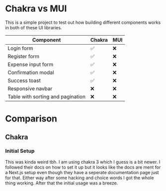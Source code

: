 # Chakra vs MUI

This is a simple project to test out how building different components works in 
both of these UI libraries.

| Component                         | Chakra | MUI  |
|-----------------------------------|--------|------|
| Login form                        |   ✅   |  ❌  |
| Register form                     |   ✅   |  ❌  |
| Expense input form                |   ✅   |  ❌  |
| Confirmation modal                |   ✅   |  ❌  |
| Success toast                     |   ✅   |  ❌  |
| Responsive navbar                 |   ❌   |  ❌  |
| Table with sorting and pagination |   ❌   |  ❌  |


# Comparison

## Chakra

### Initial Setup
This was kinda weird tbh. I am using chakra 3 which I guess is a bit newer. I 
followed their docs on how to set it up but it looks like the docs are ment for
a Next.js setup even though they have a seperate documentation page just for that.
Either way after some hacking and choice words I got the whole thing working.
After that the initial usage was a breeze.
